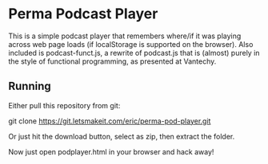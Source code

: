 # Perma Podcast Player

This is a simple podcast player that remembers where/if it was playing across web page loads (if localStorage is supported on the browser).  Also included is podcast-funct.js, a rewrite of podcast.js that is (almost) purely in the style of functional programming, as presented at Vantechy.

## Running

Either pull this repository from git:

git clone https://git.letsmakeit.com/eric/perma-pod-player.git

Or just hit the download button, select as zip, then extract the folder.

Now just open podplayer.html in your browser and hack away!